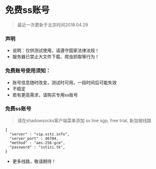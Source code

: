 # 免费ss账号
> 最近一次更新于北京时间2018.04.29

### 声明
- 说明：仅供测试使用，请遵守国家法律法规！
- 服务器已禁止大文件下载、爬虫抓取等行为！


### 免费账号使用须知：
- 账号信息随时改变，测试时可用，一段时间后可能失效
- 不稳定
- 若有更高需求，请购买专用ss账号

### 免费ss账号
> 请在shadowsocks客户端菜单添加
> ss line sgp, free trial, 新加坡线路
 
```
{
  "server" : "vip.sstz.info",
  "server_port" : 46784,
  "method" : "aes-256-gcm",
  "password" : "sstizi.tk",
}

```

- 更多线路，敬请期待！

















